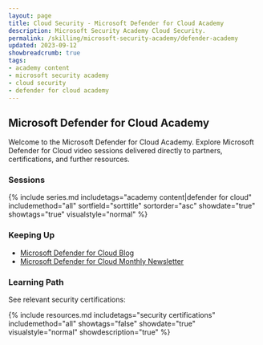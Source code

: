 ```yaml
---
layout: page
title: Cloud Security - Microsoft Defender for Cloud Academy
description: Microsoft Security Academy Cloud Security.
permalink: /skilling/microsoft-security-academy/defender-academy
updated: 2023-09-12
showbreadcrumb: true
tags: 
- academy content
- microsoft security academy
- cloud security
- defender for cloud academy
---
```


## Microsoft Defender for Cloud Academy
Welcome to the Microsoft Defender for Cloud Academy. Explore Microsoft Defender for Cloud video sessions delivered directly to partners, certifications, and further resources.


### Sessions
{% include series.md 
    includetags="academy content|defender for cloud" includemethod="all" 
    sortfield="sorttitle" sortorder="asc" showdate="true" showtags="true" 
    visualstyle="normal" 
%}


### Keeping Up
* [Microsoft Defender for Cloud Blog](https://techcommunity.microsoft.com/t5/microsoft-defender-for-cloud/bg-p/MicrosoftDefenderCloudBlog)
* [Microsoft Defender for Cloud Monthly Newsletter](https://aka.ms/ASCNewsSubscribe)


### Learning Path
See relevant security certifications:

{% include resources.md 
    includetags="security certifications"
    includemethod="all" 
    showtags="false" 
    showdate="true" 
    visualstyle="normal" 
    showdescription="true"
%}